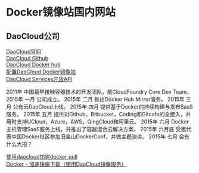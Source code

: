 # Docker镜像站国内网站

## DaoCloud公司

[DaoCloud官网](https://www.daocloud.io/)  
[DaoCloud Github](https://github.com/DaoCloud)  
[DaoCloud Docker hub](https://hub.daocloud.io/)  
[配置DaoCloud Docker镜像站](https://www.daocloud.io/mirror)  
[DaoCloud Services开放API](http://docs.daocloud.io/api/)  



2011年 中国最早接触容器技术的开发团队，前CloudFoundry Core Dev Team。
2015年 一月 公司成立。
2015年 二月 推出Docker Hub Mirror服务。
2015年 三月 公有云DaoCloud上线。
2015年 四月 提供基于Docker的持续构建与发布SaaS服务。
2015年 五月 提供对Github，Bitbucket，Coding和Gitcafe的全接入，并用时支持UCloud，Azure，AWS，QingCloud和阿里云。
2015年 六月 Docker主机管理SaaS服务上线，并推出了容器混合云解决方案。
2015年 六月底 受邀代表中国Docker社区参加旧金山DockerConf，并做主题演讲。
2015年 七月 会有什么大招？




[使用daocloud加速docker pull](https://www.huaweicloud.com/articles/ec47af7ca8983018f8eaf9cad10c4070.html)  
[Docker - 加速镜像下载（使用DaoCloud镜像服务）](https://www.hangge.com/blog/cache/detail_2401.html)  
[]()  
[]()  
[]()  

